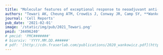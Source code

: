 ```yaml
---
title: "Molecular features of exceptional response to neoadjuvant anti-androgen therapy in high-risk localized prostate cancer"
authors: "Tewari AK, Cheung ATM, Crowdis J, Conway JR, Camp SY, **Wankowicz SA**, Livitz DG, Park J, Lis RT, Bosma-Moody A, He MX, AlDubayan SH, Zhang Z, McKay RR, Leshchiner I, Brown M, Balk SP, Getz G, Taplin ME, Van Allen EM"
journal: 'Cell Reports'
pub_date: '2021-02-01'
image: '/static/img/pub/2021_Tewari.png'
pmid: '34496240'
# pmcid: 'PMC#######'
# biorxiv: 'YYYY.MM.DD.######'
# pdf: '[http://cdn.fraserlab.com/publications/2020_wankowicz.pdf](https://www.nature.com/articles/bjc2014633.pdf)'
---
```

